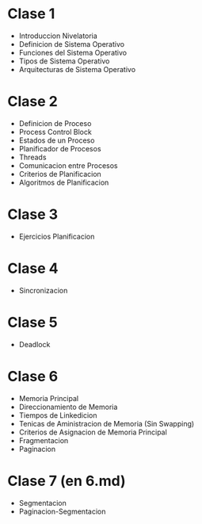 # Clase 1

* Introduccion Nivelatoria
* Definicion de Sistema Operativo
* Funciones del Sistema Operativo
* Tipos de Sistema Operativo
* Arquitecturas de Sistema Operativo

# Clase 2

* Definicion de Proceso
* Process Control Block
* Estados de un Proceso
* Planificador de Procesos
* Threads
* Comunicacion entre Procesos
* Criterios de Planificacion
* Algoritmos de Planificacion

# Clase 3

* Ejercicios Planificacion

# Clase 4

* Sincronizacion

# Clase 5

* Deadlock

# Clase 6

* Memoria Principal
* Direccionamiento de Memoria
* Tiempos de Linkedicion
* Tenicas de Aministracion de Memoria (Sin Swapping)
* Criterios de Asignacion de Memoria Principal
* Fragmentacion
* Paginacion

# Clase 7 (en 6.md)

* Segmentacion
* Paginacion-Segmentacion
